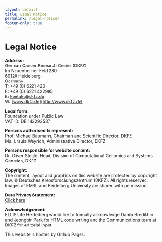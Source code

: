 ```yaml
---
layout: default
title: Legal notice
permalink: /legal-notice/
footer-only: true
---
```


**Legal Notice**
================

**Address:**  
German Cancer Research Center (DKFZ)  
Im Neuenheimer Feld 280  
69120 Heidelberg  
Germany  
T: +49 (0) 6221 420  
F: +49 (0) 6221 422995  
E: [kontakt@dkfz.de](mailto:kontakt@dkfz.de)  
W: [www.dkfz.de](http://www.dkfz.de)  

**Legal form:**  
Foundation under Public Law  
VAT ID: DE 143293537

**Persons authorised to represent:**  
Prof. Michael Baumann, Chairman and Scientific Director, DKFZ  
Ms. Ursula Weyrich, Administrative Director, DKFZ 

**Persons responsible for website content:**  
Dr. Oliver Stegle, Head, Division of Computational Genomics and Systems Genetics, DKFZ

**Copyright:**  
The content, layout and graphics on this website are protected by copyright law. © Deutsches Krebsforschungszentrum (DKFZ). All rights reserved. Images of EMBL and Heidelberg University are shared with permission.

**Data Privacy Statement:**  
[Click here](https://www.dkfz.de/en/data-privacy-protection.html?m=1569945172&)

**Acknowledgement:**  
ELLIS Life Heidelberg would like to formally acknowledge Danila Bredikhin and Jeongbin Park for HTML code writing and the Communications team at DKFZ for editorial input.

This website is hosted by Github Pages.
